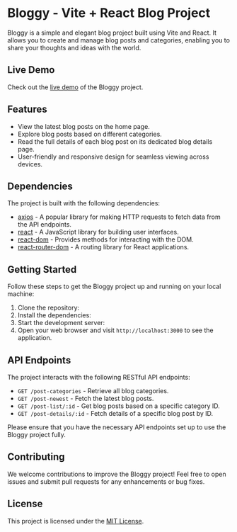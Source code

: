 # Bloggy - Vite + React Blog Project

Bloggy is a simple and elegant blog project built using Vite and React. It allows you to create and manage blog posts and categories, enabling you to share your thoughts and ideas with the world.

## Live Demo
Check out the [live demo](https://64bd5746b6caba3815982ec3--dazzling-pixie-7eb928.netlify.app/) of the Bloggy project.

## Features

- View the latest blog posts on the home page.
- Explore blog posts based on different categories.
- Read the full details of each blog post on its dedicated blog details page.
- User-friendly and responsive design for seamless viewing across devices.

## Dependencies

The project is built with the following dependencies:

- [axios](https://www.npmjs.com/package/axios) - A popular library for making HTTP requests to fetch data from the API endpoints.
- [react](https://www.npmjs.com/package/react) - A JavaScript library for building user interfaces.
- [react-dom](https://www.npmjs.com/package/react-dom) - Provides methods for interacting with the DOM.
- [react-router-dom](https://www.npmjs.com/package/react-router-dom) - A routing library for React applications.

## Getting Started

Follow these steps to get the Bloggy project up and running on your local machine:

1. Clone the repository:
2. Install the dependencies:
3. Start the development server:
4. Open your web browser and visit `http://localhost:3000` to see the application.

## API Endpoints

The project interacts with the following RESTful API endpoints:

- `GET /post-categories` - Retrieve all blog categories.
- `GET /post-newest` - Fetch the latest blog posts.
- `GET /post-list/:id` - Get blog posts based on a specific category ID.
- `GET /post-details/:id` - Fetch details of a specific blog post by ID.

Please ensure that you have the necessary API endpoints set up to use the Bloggy project fully.

## Contributing

We welcome contributions to improve the Bloggy project! Feel free to open issues and submit pull requests for any enhancements or bug fixes.

## License

This project is licensed under the [MIT License](LICENSE).
